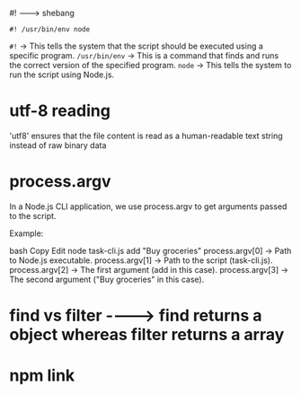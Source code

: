 #! ---> shebang

`#! /usr/bin/env node`

`#!` → This tells the system that the script should be executed using a specific program.
`/usr/bin/env` → This is a command that finds and runs the correct version of the specified program.
`node` → This tells the system to run the script using Node.js.

# utf-8 reading
'utf8' ensures that the file content is read as a human-readable text string instead of raw binary data

# process.argv

In a Node.js CLI application, we use process.argv to get arguments passed to the script.

Example:

bash
Copy
Edit
node task-cli.js add "Buy groceries"
process.argv[0] → Path to Node.js executable.
process.argv[1] → Path to the script (task-cli.js).
process.argv[2] → The first argument (add in this case).
process.argv[3] → The second argument ("Buy groceries" in this case).


# find vs filter ----> find returns a object whereas filter returns a array


# npm link
